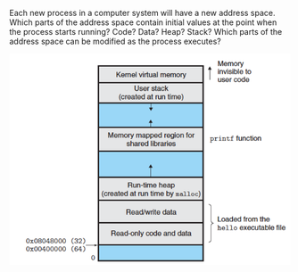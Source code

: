 Each new process in a computer system will have a new address space. Which parts of the address space contain initial values at the point when the process starts running? Code? Data? Heap? Stack? Which parts of the address space can be modified as the process executes?


![address_space](address_space.png)
